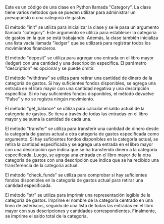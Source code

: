 Este es un código de una clase en Python llamada "Category". La clase tiene varios métodos que se pueden utilizar para administrar un presupuesto o una categoría de gastos.

El método "init" se utiliza para inicializar la clase y se le pasa un argumento llamado "category". Este argumento se utiliza para establecer la categoría de gastos en la que se está trabajando. Además, la clase también inicializa una lista vacía llamada "ledger" que se utilizará para registrar todos los movimientos financieros.

El método "deposit" se utiliza para agregar una entrada en el libro mayor (ledger) con una cantidad y una descripción específica. El parámetro "description" es opcional y se puede omitir.

El método "withdraw" se utiliza para retirar una cantidad de dinero de la categoría de gastos. Si hay suficientes fondos disponibles, se agrega una entrada en el libro mayor con una cantidad negativa y una descripción específica. Si no hay suficientes fondos disponibles, el método devuelve "False" y no se registra ningún movimiento.

El método "get_balance" se utiliza para calcular el saldo actual de la categoría de gastos. Se itera a través de todas las entradas en el libro mayor y se suma la cantidad de cada una.

El método "transfer" se utiliza para transferir una cantidad de dinero desde la categoría de gastos actual a otra categoría de gastos especificada como argumento. Si hay suficientes fondos disponibles en la categoría actual, se retira la cantidad especificada y se agrega una entrada en el libro mayor con una descripción que indica que se ha transferido dinero a la categoría especificada. Luego, se agrega una entrada en el libro mayor de la otra categoría de gastos con una descripción que indica que se ha recibido una transferencia de la categoría actual.

El método "check_funds" se utiliza para comprobar si hay suficientes fondos disponibles en la categoría de gastos actual para retirar una cantidad especificada.

El método "str" se utiliza para imprimir una representación legible de la categoría de gastos. Imprime el nombre de la categoría centrado en una línea de asteriscos, seguido de una lista de todas las entradas en el libro mayor con sus descripciones y cantidades correspondientes. Finalmente, se imprime el saldo total de la categoría.
